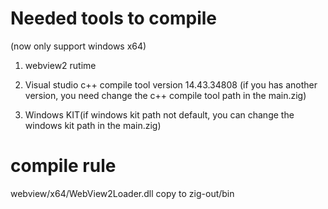 # Needed tools to compile

(now only support windows x64)

1. webview2 rutime

2. Visual studio c++ compile tool version 14.43.34808 (if you has another version, you need change the c++ compile tool path in the main.zig)

3. Windows KIT(if windows kit path not default, you can change the windows kit path in the main.zig)

# compile rule

webview/x64/WebView2Loader.dll copy to zig-out/bin